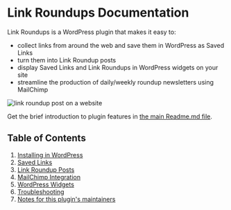 # Link Roundups Documentation

Link Roundups is a WordPress plugin that makes it easy to:

- collect links from around the web and save them in WordPress as Saved Links
- turn them into Link Roundup posts
- display Saved Links and Link Roundups in WordPress widgets on your site
- streamline the production of daily/weekly roundup newsletters using MailChimp

![link roundup post on a website](img/link-roundup-page-example.png)

Get the brief introduction to plugin features in [the main Readme.md file](https://github.com/INN/link-roundups/blob/master/README.md).

## Table of Contents

1. [Installing in WordPress](installation.md)
2. [Saved Links](saved-links.md)
3. [Link Roundup Posts](link-roundups.md)
4. [MailChimp Integration](mailchimp.md)
5. [WordPress Widgets](widgets.md)
6. [Troubleshooting](troubleshooting.md)
7. [Notes for this plugin's maintainers](maintainers.md)
